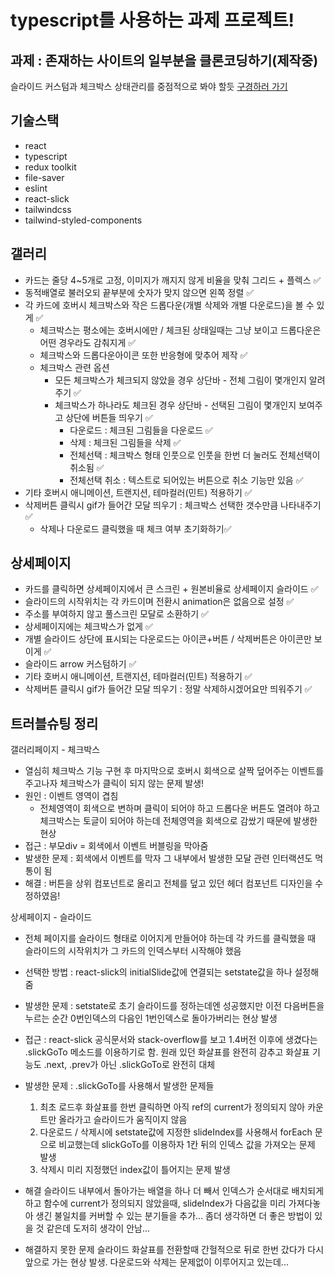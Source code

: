 # typescript를 사용하는 과제 프로젝트!
 
과제 : 존재하는 사이트의 일부분을 클론코딩하기(제작중)
 -
슬라이드 커스텀과 체크박스 상태관리를 중점적으로 봐야 할듯
[구경하러 가기]( https://matty255.github.io/clonecodinghouse/)

기술스택
  -
- react
- typescript
- redux toolkit
- file-saver
- eslint
- react-slick
- tailwindcss
- tailwind-styled-components


갤러리
  - 
- 카드는 줄당 4~5개로 고정, 이미지가 깨지지 않게 비율을 맞춰 그리드 + 플렉스 ✅ 
- 동적배열로 불러오되 끝부분에 숫자가 맞지 않으면 왼쪽 정렬 ✅ 
- 각 카드에 호버시 체크박스와 작은 드롭다운(개별 삭제와 개별 다운로드)을 볼 수 있게 ✅ 
  - 체크박스는 평소에는 호버시에만 / 체크된 상태일때는 그냥 보이고 드롭다운은 어떤 경우라도 감춰지게 ✅ 
  - 체크박스와 드롭다운아이콘 또한 반응형에 맞추어 제작 ✅
  - 체크박스 관련 옵션
    - 모든 체크박스가 체크되지 않았을 경우 상단바 - 전체 그림이 몇개인지 알려주기 ✅ 
    - 체크박스가 하나라도 체크된 경우 상단바 - 선택된 그림이 몇개인지 보여주고 상단에 버튼들 띄우기 ✅ 
      - 다운로드 : 체크된 그림들을 다운로드 ✅ 
      - 삭제 : 체크된 그림들을 삭제 ✅ 
      - 전체선택 : 체크박스 형태 인풋으로 인풋을 한번 더 눌러도 전체선택이 취소됨 ✅ 
      - 전체선택 취소 : 텍스트로 되어있는 버튼으로 취소 기능만 있음 ✅ 
- 기타 호버시 애니메이션, 트랜지션, 테마컬러(민트) 적용하기 ✅
- 삭제버튼 클릭시 gif가 들어간 모달 띄우기 : 체크박스 선택한 갯수만큼 나타내주기 ✅
  - 삭제나 다운로드 클릭했을 때 체크 여부 초기화하기✅

상세페이지
  -
- 카드를 클릭하면 상세페이지에서 큰 스크린 + 원본비율로 상세페이지 슬라이드 ✅ 
- 슬라이드의 시작위치는 각 카드이며 전환시 animation은 없음으로 설정 ✅ 
- 주소를 부여하지 않고 풀스크린 모달로 소환하기 ✅ 
- 상세페이지에는 체크박스가 없게 ✅ 
- 개별 슬라이드 상단에 표시되는 다운로드는 아이콘+버튼 / 삭제버튼은 아이콘만 보이게 ✅ 
- 슬라이드 arrow 커스텀하기 ✅
- 기타 호버시 애니메이션, 트랜지션, 테마컬러(민트) 적용하기 ✅
- 삭제버튼 클릭시 gif가 들어간 모달 띄우기 : 정말 삭제하시겠어요만 띄워주기 ✅


트러블슈팅 정리
  -
갤러리페이지 - 체크박스
 - 열심히 체크박스 기능 구현 후 마지막으로 호버시 회색으로 살짝 덮어주는 이벤트를 주고나자 체크박스가 클릭이 되지 않는 문제 발생!
 - 원인 : 이벤트 영역이 겹침
   - 전체영역이 회색으로 변하며 클릭이 되어야 하고 드롭다운 버튼도 열려야 하고 체크박스는 토글이 되어야 하는데 전체영역을 회색으로 감쌌기 때문에 발생한 현상
 - 접근 : 부모div = 회색에서 이벤트 버블링을 막아줌
 - 발생한 문제 : 회색에서 이벤트를 막자 그 내부에서 발생한 모달 관련 인터랙션도 먹통이 됨
 - 해결 : 버튼을 상위 컴포넌트로 올리고 전체를 덮고 있던 헤더 컴포넌트 디자인을 수정하였음!
 
 
상세페이지 - 슬라이드
  - 전체 페이지를 슬라이드 형태로 이어지게 만들어야 하는데 각 카드를 클릭했을 때 슬라이드의 시작위치가 그 카드의 인덱스부터 시작해야 했음
  - 선택한 방법 : react-slick의 initialSlide값에 연결되는 setstate값을 하나 설정해줌
  
  - 발생한 문제 : setstate로 초기 슬라이드를 정하는데엔 성공했지만 이전 다음버튼을 누르는 순간 0번인덱스의 다음인 1번인덱스로 돌아가버리는 현상 발생
  
  - 접근 : react-slick 공식문서와 stack-overflow를 보고 1.4버전 이후에 생겼다는 .slickGoTo 메소드를 이용하기로 함.
    원래 있던 화살표를 완전히 감추고 화살표 기능도 .next, .prev가 아닌 .slickGoTo로 완전히 대체

  - 발생한 문제 : .slickGoTo를 사용해서 발생한 문제들
      1. 최초 로드후 화살표를 한번 클릭하면 아직 ref의 current가 정의되지 않아 카운트만 올라가고 슬라이드가 움직이지 않음
      2. 다운로드 / 삭제시에 setstate값에 지정한 slideIndex를 사용해서 forEach 문으로 비교했는데 slickGoTo를 이용하자 1칸 뒤의 인덱스 값을 가져오는 문제 발생
      3. 삭제시 미리 지정했던 index값이 틀어지는 문제 발생
     
  - 해결
    슬라이드 내부에서 돌아가는 배열을 하나 더 빼서 인덱스가 순서대로 배치되게 하고 함수에 current가 정의되지 않았을때, slideIndex가 다음값을 미리 가져다놓아 생긴 불일치를 커버할       수 있는 분기들을 추가... 좀더 생각하면 더 좋은 방법이 있을 것 같은데 도저히 생각이 안남...
 
  - 해결하지 못한 문제
    슬라이드 화살표를 전환할때 간헐적으로 뒤로 한번 갔다가 다시 앞으로 가는 현상 발생. 다운로드와 삭제는 문제없이 이루어지고 있는데...
